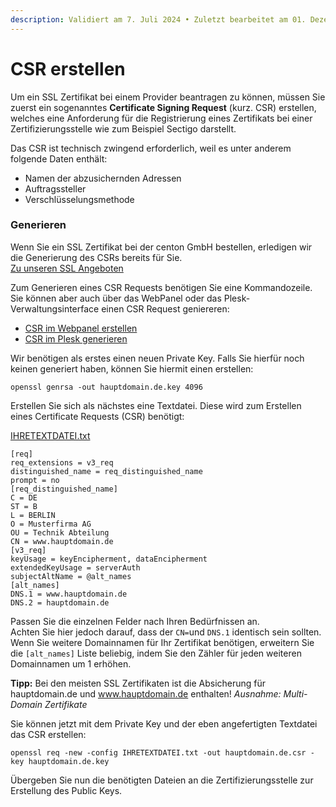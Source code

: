 ```yaml
---
description: Validiert am 7. Juli 2024 • Zuletzt bearbeitet am 01. Dezember 2024
---
```


# CSR erstellen

Um ein SSL Zertifikat bei einem Provider beantragen zu können, müssen Sie zuerst ein sogenanntes **Certificate Signing Request** (kurz. CSR) erstellen, welches eine Anforderung für die Registrierung eines Zertifikats bei einer Zertifizierungsstelle wie zum Beispiel Sectigo darstellt.

Das CSR ist technisch zwingend erforderlich, weil es unter anderem folgende Daten enthält:

* Namen der abzusichernden Adressen
* Auftragssteller
* Verschlüsselungsmethode

### Generieren <a href="#generieren" id="generieren"></a>

Wenn Sie ein SSL Zertifikat bei der centon GmbH bestellen, erledigen wir die Generierung des CSRs bereits für Sie.\
[Zu unseren SSL Angeboten](https://www.centron.de/ssl-zertifikate/)

Zum Generieren eines CSR Requests benötigen Sie eine Kommandozeile. Sie können aber auch über das WebPanel oder das Plesk-Verwaltungsinterface einen CSR Request geniereren:

* [CSR im Webpanel erstellen](https://wiki8.centron.de/webhosting/interfaces/webpanel/website/manage/ssl/csr)
* [CSR im Plesk generieren](https://docs.plesk.com/de-DE/obsidian/customer-guide/websites-und-domains/sichern-von-verbindungen-mit-ssltlszertifikaten/kauf-eines-ssltlszertifikats-%C3%BCber-eine-zertifizierungsstelle.74685/)

Wir benötigen als erstes einen neuen Private Key. Falls Sie hierfür noch keinen generiert haben, können Sie hiermit einen erstellen:

```
openssl genrsa -out hauptdomain.de.key 4096 
```

Erstellen Sie sich als nächstes eine Textdatei. Diese wird zum Erstellen eines Certificate Requests (CSR) benötigt:

[IHRETEXTDATEI.txt](https://wiki8.centron.de/_export/code/ssl/csr?codeblock=1)

```
[req]
req_extensions = v3_req
distinguished_name = req_distinguished_name
prompt = no
[req_distinguished_name]
C = DE
ST = B
L = BERLIN
O = Musterfirma AG
OU = Technik Abteilung
CN = www.hauptdomain.de
[v3_req]
keyUsage = keyEncipherment, dataEncipherment
extendedKeyUsage = serverAuth
subjectAltName = @alt_names
[alt_names]
DNS.1 = www.hauptdomain.de
DNS.2 = hauptdomain.de
```

Passen Sie die einzelnen Felder nach Ihren Bedürfnissen an.\
Achten Sie hier jedoch darauf, dass der `CN=`und `DNS.1` identisch sein sollten. Wenn Sie weitere Domainnamen für Ihr Zertifikat benötigen, erweitern Sie die `[alt_names]` Liste beliebig, indem Sie den Zähler für jeden weiteren Domainnamen um 1 erhöhen.

**Tipp:** Bei den meisten SSL Zertifikaten ist die Absicherung für hauptdomain.de und www.hauptdomain.de enthalten! _Ausnahme: Multi-Domain Zertifikate_

Sie können jetzt mit dem Private Key und der eben angefertigten Textdatei das CSR erstellen:

```
openssl req -new -config IHRETEXTDATEI.txt -out hauptdomain.de.csr -key hauptdomain.de.key 
```

Übergeben Sie nun die benötigten Dateien an die Zertifizierungsstelle zur Erstellung des Public Keys.
